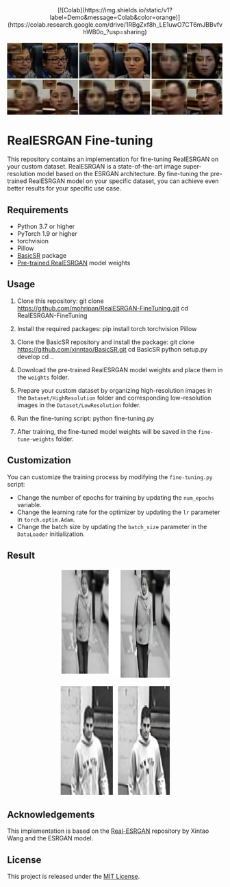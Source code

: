 <center>
[![Colab](https://img.shields.io/static/v1?label=Demo&message=Colab&color=orange)](https://colab.research.google.com/drive/1RBgZxf8h_LE1uwO7CT6mJBBvfvhWB0o_?usp=sharing)
</center>

<br />
<div align="center">
    <img src="hasil1.jpg" alt="Logo">
</div>

# RealESRGAN Fine-tuning

This repository contains an implementation for fine-tuning RealESRGAN on your custom dataset. RealESRGAN is a state-of-the-art image super-resolution model based on the ESRGAN architecture. By fine-tuning the pre-trained RealESRGAN model on your specific dataset, you can achieve even better results for your specific use case.

## Requirements

- Python 3.7 or higher
- PyTorch 1.9 or higher
- torchvision
- Pillow
- [BasicSR](https://github.com/xinntao/BasicSR) package
- [Pre-trained RealESRGAN](https://github.com/xinntao/Real-ESRGAN) model weights

## Usage

1. Clone this repository:
  git clone https://github.com/mohripan/RealESRGAN-FineTuning.git
  cd RealESRGAN-FineTuning

2. Install the required packages:
  pip install torch torchvision Pillow

3. Clone the BasicSR repository and install the package:
  git clone https://github.com/xinntao/BasicSR.git
  cd BasicSR
  python setup.py develop
  cd ..
  

4. Download the pre-trained RealESRGAN model weights and place them in the `weights` folder.

5. Prepare your custom dataset by organizing high-resolution images in the `Dataset/HighResolution` folder and corresponding low-resolution images in the `Dataset/LowResolution` folder.

6. Run the fine-tuning script:
  python fine-tuning.py


7. After training, the fine-tuned model weights will be saved in the `fine-tune-weights` folder.

## Customization

You can customize the training process by modifying the `fine-tuning.py` script:

- Change the number of epochs for training by updating the `num_epochs` variable.
- Change the learning rate for the optimizer by updating the `lr` parameter in `torch.optim.Adam`.
- Change the batch size by updating the `batch_size` parameter in the `DataLoader` initialization.

## Result

<div align="center">
    <img src="hasil2.jpg" alt="Logo" height = 255 Width = 255>
</div>
<br>
<div align="center">
    <img src="hasil3.jpg" alt="Logo" height = 255 width = 255>
</div>

## Acknowledgements

This implementation is based on the [Real-ESRGAN](https://github.com/xinntao/Real-ESRGAN) repository by Xintao Wang and the ESRGAN model.

## License

This project is released under the [MIT License](LICENSE).
